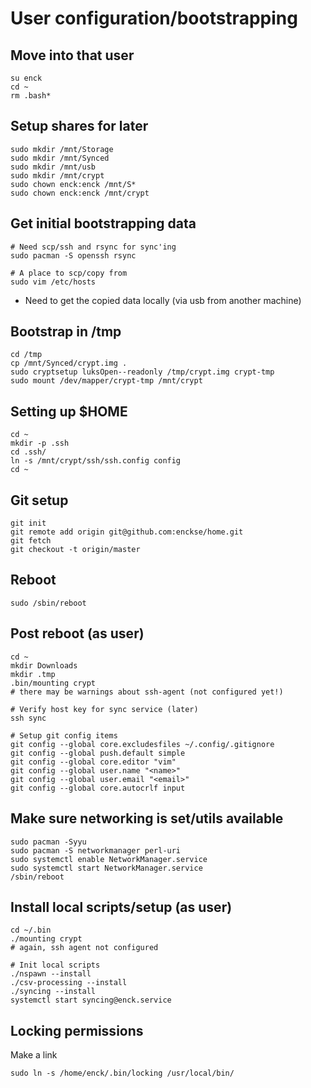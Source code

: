 # User configuration/bootstrapping


## Move into that user
```
su enck
cd ~
rm .bash*
```

## Setup shares for later
```
sudo mkdir /mnt/Storage
sudo mkdir /mnt/Synced
sudo mkdir /mnt/usb
sudo mkdir /mnt/crypt
sudo chown enck:enck /mnt/S*
sudo chown enck:enck /mnt/crypt
```

## Get initial bootstrapping data
```
# Need scp/ssh and rsync for sync'ing
sudo pacman -S openssh rsync

# A place to scp/copy from
sudo vim /etc/hosts
```

* Need to get the copied data locally (via usb from another machine)

## Bootstrap in /tmp
```
cd /tmp
cp /mnt/Synced/crypt.img .
sudo cryptsetup luksOpen--readonly /tmp/crypt.img crypt-tmp
sudo mount /dev/mapper/crypt-tmp /mnt/crypt
```

## Setting up $HOME
```
cd ~
mkdir -p .ssh
cd .ssh/
ln -s /mnt/crypt/ssh/ssh.config config
cd ~
```

## Git setup
```
git init
git remote add origin git@github.com:enckse/home.git
git fetch
git checkout -t origin/master
```

## Reboot
```
sudo /sbin/reboot
```

## Post reboot (as user)
```
cd ~
mkdir Downloads
mkdir .tmp
.bin/mounting crypt
# there may be warnings about ssh-agent (not configured yet!)

# Verify host key for sync service (later)
ssh sync

# Setup git config items
git config --global core.excludesfiles ~/.config/.gitignore
git config --global push.default simple
git config --global core.editor "vim"
git config --global user.name "<name>"
git config --global user.email "<email>"
git config --global core.autocrlf input
```

## Make sure networking is set/utils available
```
sudo pacman -Syyu
sudo pacman -S networkmanager perl-uri
sudo systemctl enable NetworkManager.service
sudo systemctl start NetworkManager.service
/sbin/reboot
```

## Install local scripts/setup (as user)
```
cd ~/.bin
./mounting crypt
# again, ssh agent not configured

# Init local scripts
./nspawn --install
./csv-processing --install
./syncing --install
systemctl start syncing@enck.service
```

## Locking permissions

Make a link
```
sudo ln -s /home/enck/.bin/locking /usr/local/bin/
```
